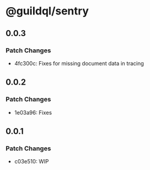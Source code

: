 # @guildql/sentry

## 0.0.3

### Patch Changes

- 4fc300c: Fixes for missing document data in tracing

## 0.0.2

### Patch Changes

- 1e03a96: Fixes

## 0.0.1

### Patch Changes

- c03e510: WIP

